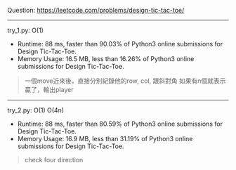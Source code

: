 Question: https://leetcode.com/problems/design-tic-tac-toe/

---

try_1.py: O(1)
* Runtime: 88 ms, faster than 90.03% of Python3 online submissions for Design Tic-Tac-Toe.
* Memory Usage: 16.5 MB, less than 16.26% of Python3 online submissions for Design Tic-Tac-Toe.

> 一個move近來後，直接分別紀錄他的row, col, 跟斜對角
> 如果有n個就表示贏了，輸出player

---

try_2.py: O(1) O(4n)

* Runtime: 88 ms, faster than 80.59% of Python3 online submissions for Design Tic-Tac-Toe.
* Memory Usage: 16.9 MB, less than 31.19% of Python3 online submissions for Design Tic-Tac-Toe.

> check four direction
